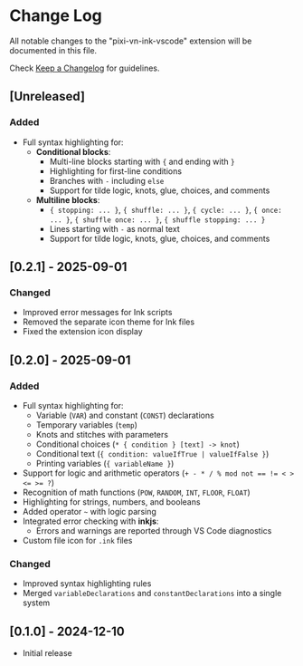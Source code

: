 # Change Log

All notable changes to the "pixi-vn-ink-vscode" extension will be documented in this file.

Check [Keep a Changelog](http://keepachangelog.com/) for guidelines.

## [Unreleased]

### Added

- Full syntax highlighting for:
  - **Conditional blocks**:
    - Multi-line blocks starting with `{` and ending with `}`
    - Highlighting for first-line conditions
    - Branches with `-` including `else`
    - Support for tilde logic, knots, glue, choices, and comments
  - **Multiline blocks**:
    - `{ stopping: ... }`, `{ shuffle: ... }`, `{ cycle: ... }`, `{ once: ... }`, `{ shuffle once: ... }`, `{ shuffle stopping: ... }`
    - Lines starting with `-` as normal text
    - Support for tilde logic, knots, glue, choices, and comments

## [0.2.1] - 2025-09-01

### Changed

- Improved error messages for Ink scripts
- Removed the separate icon theme for Ink files
- Fixed the extension icon display

## [0.2.0] - 2025-09-01

### Added

- Full syntax highlighting for:
  - Variable (`VAR`) and constant (`CONST`) declarations
  - Temporary variables (`temp`)
  - Knots and stitches with parameters
  - Conditional choices (`* { condition } [text] -> knot`)
  - Conditional text (`{ condition: valueIfTrue | valueIfFalse }`)
  - Printing variables (`{ variableName }`)
- Support for logic and arithmetic operators (`+ - * / % mod not == != < > <= >= ?`)
- Recognition of math functions (`POW`, `RANDOM`, `INT`, `FLOOR`, `FLOAT`)
- Highlighting for strings, numbers, and booleans
- Added operator `~` with logic parsing
- Integrated error checking with **inkjs**:
  - Errors and warnings are reported through VS Code diagnostics
- Custom file icon for `.ink` files

### Changed

- Improved syntax highlighting rules
- Merged `variableDeclarations` and `constantDeclarations` into a single system

## [0.1.0] - 2024-12-10

- Initial release
